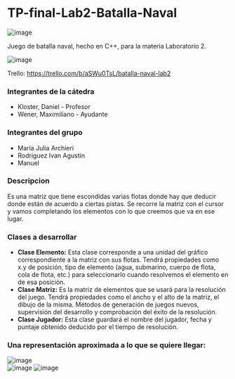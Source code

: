 # TP-final-Lab2-Batalla-Naval
![image](https://user-images.githubusercontent.com/76019584/122438385-0b228d80-cf71-11eb-8807-99e632f2cb08.png)

Juego de batalla naval, hecho en C++, para la materia Laboratorio 2.

![image](https://user-images.githubusercontent.com/76019584/122438715-618fcc00-cf71-11eb-92dd-a9d271bcc89a.png)

Trello: https://trello.com/b/aSWu0TsL/batalla-naval-lab2

### Integrantes de la cátedra
- Kloster, Daniel - Profesor
- Wener, Maximiliano - Ayudante

### Integrantes del grupo
- María Julia Archieri
- Rodriguez Ivan Agustin
- Manuel

### Descripcion
Es una matriz que tiene escondidas varias flotas donde hay que deducir donde están de acuerdo a ciertas pistas. Se recorre la matriz con el cursor y vamos completando los elementos con lo que creemos que va en ese lugar.

### Clases a desarrollar
- **Clase Elemento:** Esta clase corresponde a una unidad del gráfico correspondiente a la matriz con sus flotas. Tendrá propiedades como x.y de posición, tipo de elemento (agua, submarino, cuerpo de flota, cola de flota, etc.) para seleccionarlo cuando resolvemos el elemento en de esa posición.
- **Clase Matriz:**	Es la matriz de elementos que se usará para la resolución del juego. Tendrá propiedades como el ancho y el alto de la matriz, el dibujo de la misma. Métodos de generación de juegos nuevos, supervisión del desarrollo y comprobación del éxito de la resolución.
- **Clase Jugador:** Esta clase guardará el nombre del jugador, fecha y puntaje obtenido deducido por el tiempo de resolución.

### Una representación aproximada a lo que se quiere llegar:
![image](https://user-images.githubusercontent.com/76019584/122438123-c5fe5b80-cf70-11eb-9628-55e37d22a06d.png)  
![image](https://user-images.githubusercontent.com/76019584/122438137-c991e280-cf70-11eb-88d2-cbb312b8cfe2.png)
![image](https://user-images.githubusercontent.com/76019584/122438144-cb5ba600-cf70-11eb-8c9b-feea066d7657.png)
